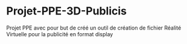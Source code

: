# Projet-PPE-3D-Publicis
Projet PPE avec pour but de créé un outil de création de fichier Réalité Virtuelle pour la publicité en format display
